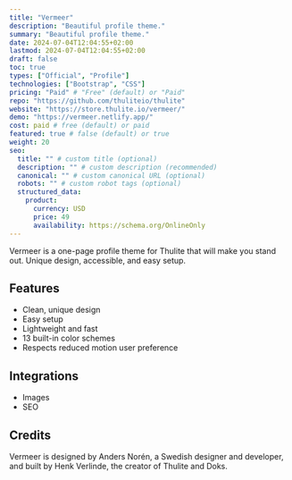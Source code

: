 ```yaml
---
title: "Vermeer"
description: "Beautiful profile theme."
summary: "Beautiful profile theme."
date: 2024-07-04T12:04:55+02:00
lastmod: 2024-07-04T12:04:55+02:00
draft: false
toc: true
types: ["Official", "Profile"]
technologies: ["Bootstrap", "CSS"]
pricing: "Paid" # "Free" (default) or "Paid"
repo: "https://github.com/thuliteio/thulite"
website: "https://store.thulite.io/vermeer/"
demo: "https://vermeer.netlify.app/"
cost: paid # free (default) or paid
featured: true # false (default) or true
weight: 20
seo:
  title: "" # custom title (optional)
  description: "" # custom description (recommended)
  canonical: "" # custom canonical URL (optional)
  robots: "" # custom robot tags (optional)
  structured_data:
    product:
      currency: USD
      price: 49
      availability: https://schema.org/OnlineOnly
---
```


Vermeer is a one-page profile theme for Thulite that will make you stand out. Unique design, accessible, and easy setup.

## Features

- Clean, unique design
- Easy setup
- Lightweight and fast
- 13 built-in color schemes
- Respects reduced motion user preference

## Integrations

- Images
- SEO

## Credits

Vermeer is designed by Anders Norén, a Swedish designer and developer, and built by Henk Verlinde, the creator of Thulite and Doks.
